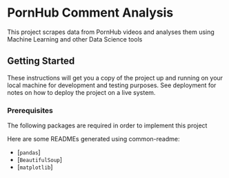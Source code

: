 # PornHub Comment Analysis
This project scrapes data from PornHub videos and analyses them using Machine Learning and other Data Science tools

## Getting Started

These instructions will get you a copy of the project up and running on your local machine for development and testing purposes. See deployment for notes on how to deploy the project on a live system.

### Prerequisites

The following packages are required in order to implement this project

Here are some READMEs generated using common-readme:

- [`pandas`]
- [`BeautifulSoup`]
- [`matplotlib`]

